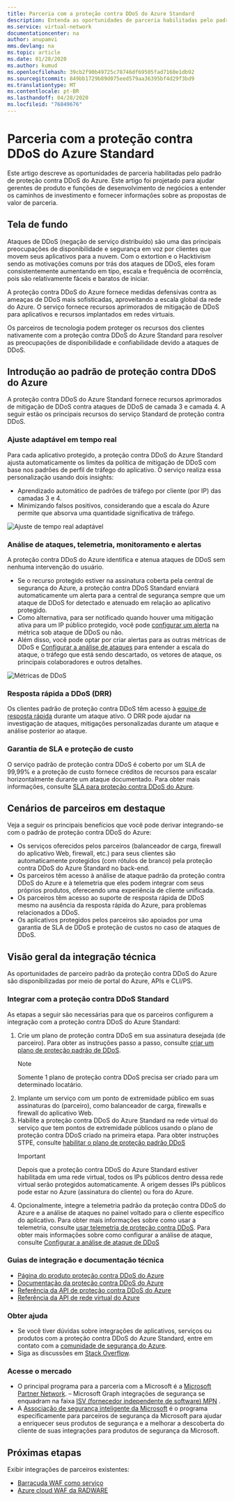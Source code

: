 ```yaml
---
title: Parceria com a proteção contra DDoS do Azure Standard
description: Entenda as oportunidades de parceria habilitadas pelo padrão de proteção contra DDoS do Azure.
ms.service: virtual-network
documentationcenter: na
author: anupamvi
mms.devlang: na
ms.topic: article
ms.date: 01/28/2020
ms.author: kumud
ms.openlocfilehash: 39cb2f90b49725c78746df69505fad7160e1db92
ms.sourcegitcommit: 849bb1729b89d075eed579aa36395bf4d29f3bd9
ms.translationtype: MT
ms.contentlocale: pt-BR
ms.lasthandoff: 04/28/2020
ms.locfileid: "76849676"
---
```

# <a name="partnering-with-azure-ddos-protection-standard"></a>Parceria com a proteção contra DDoS do Azure Standard
Este artigo descreve as oportunidades de parceria habilitadas pelo padrão de proteção contra DDoS do Azure. Este artigo foi projetado para ajudar gerentes de produto e funções de desenvolvimento de negócios a entender os caminhos de investimento e fornecer informações sobre as propostas de valor de parceria.

## <a name="background"></a>Tela de fundo
Ataques de DDoS (negação de serviço distribuído) são uma das principais preocupações de disponibilidade e segurança em voz por clientes que movem seus aplicativos para a nuvem. Com o extortion e o Hacktivism sendo as motivações comuns por trás dos ataques de DDoS, eles foram consistentemente aumentando em tipo, escala e frequência de ocorrência, pois são relativamente fáceis e baratos de iniciar.

A proteção contra DDoS do Azure fornece medidas defensivas contra as ameaças de DDoS mais sofisticadas, aproveitando a escala global da rede do Azure. O serviço fornece recursos aprimorados de mitigação de DDoS para aplicativos e recursos implantados em redes virtuais.

Os parceiros de tecnologia podem proteger os recursos dos clientes nativamente com a proteção contra DDoS do Azure Standard para resolver as preocupações de disponibilidade e confiabilidade devido a ataques de DDoS.

## <a name="introduction-to-azure-ddos-protection-standard"></a>Introdução ao padrão de proteção contra DDoS do Azure
A proteção contra DDoS do Azure Standard fornece recursos aprimorados de mitigação de DDoS contra ataques de DDoS de camada 3 e camada 4. A seguir estão os principais recursos do serviço Standard de proteção contra DDoS.

### <a name="adaptive-real-time-tuning"></a>Ajuste adaptável em tempo real
Para cada aplicativo protegido, a proteção contra DDoS do Azure Standard ajusta automaticamente os limites da política de mitigação de DDoS com base nos padrões de perfil de tráfego do aplicativo. O serviço realiza essa personalização usando dois insights:

- Aprendizado automático de padrões de tráfego por cliente (por IP) das camadas 3 e 4.
- Minimizando falsos positivos, considerando que a escala do Azure permite que absorva uma quantidade significativa de tráfego.

![Ajuste de tempo real adaptável](./media/ddos-protection-partner-onboarding/real-time-tuning.png)

### <a name="attack-analytics-telemetry-monitoring-and-alerting"></a>Análise de ataques, telemetria, monitoramento e alertas
A proteção contra DDoS do Azure identifica e atenua ataques de DDoS sem nenhuma intervenção do usuário.

- Se o recurso protegido estiver na assinatura coberta pela central de segurança do Azure, a proteção contra DDoS Standard enviará automaticamente um alerta para a central de segurança sempre que um ataque de DDoS for detectado e atenuado em relação ao aplicativo protegido.
- Como alternativa, para ser notificado quando houver uma mitigação ativa para um IP público protegido, você pode [configurar um alerta](manage-ddos-protection.md#configure-alerts-for-ddos-protection-metrics) na métrica sob ataque de DDoS ou não.
- Além disso, você pode optar por criar alertas para as outras métricas de DDoS e [Configurar a análise de ataques](manage-ddos-protection.md#configure-ddos-attack-analytics) para entender a escala do ataque, o tráfego que está sendo descartado, os vetores de ataque, os principais colaboradores e outros detalhes.

![Métricas de DDoS](./media/ddos-protection-partner-onboarding/ddos-metrics.png)

### <a name="ddos-rapid-response-drr"></a>Resposta rápida a DDoS (DRR)
Os clientes padrão de proteção contra DDoS têm acesso à [equipe de resposta rápida](https://azure.microsoft.com/blog/ddos-protection-attack-analytics-rapid-response/) durante um ataque ativo. O DRR pode ajudar na investigação de ataques, mitigações personalizadas durante um ataque e análise posterior ao ataque.

### <a name="sla-guarantee-and-cost-protection"></a>Garantia de SLA e proteção de custo
O serviço padrão de proteção contra DDoS é coberto por um SLA de 99,99% e a proteção de custo fornece créditos de recursos para escalar horizontalmente durante um ataque documentado. Para obter mais informações, consulte [SLA para proteção contra DDoS do Azure](https://azure.microsoft.com/support/legal/sla/ddos-protection/v1_0/).

## <a name="featured-partner-scenarios"></a>Cenários de parceiros em destaque
Veja a seguir os principais benefícios que você pode derivar integrando-se com o padrão de proteção contra DDoS do Azure:

- Os serviços oferecidos pelos parceiros (balanceador de carga, firewall do aplicativo Web, firewall, etc.) para seus clientes são automaticamente protegidos (com rótulos de branco) pela proteção contra DDoS do Azure Standard no back-end.
- Os parceiros têm acesso à análise de ataque padrão da proteção contra DDoS do Azure e à telemetria que eles podem integrar com seus próprios produtos, oferecendo uma experiência de cliente unificada.  
- Os parceiros têm acesso ao suporte de resposta rápida de DDoS mesmo na ausência da resposta rápida do Azure, para problemas relacionados a DDoS.
- Os aplicativos protegidos pelos parceiros são apoiados por uma garantia de SLA de DDoS e proteção de custos no caso de ataques de DDoS.

## <a name="technical-integration-overview"></a>Visão geral da integração técnica
As oportunidades de parceiro padrão da proteção contra DDoS do Azure são disponibilizadas por meio de portal do Azure, APIs e CLI/PS.

### <a name="integrate-with-ddos-protection-standard"></a>Integrar com a proteção contra DDoS Standard
As etapas a seguir são necessárias para que os parceiros configurem a integração com a proteção contra DDoS do Azure Standard:
1. Crie um plano de proteção contra DDoS em sua assinatura desejada (de parceiro). Para obter as instruções passo a passo, consulte [criar um plano de proteção padrão de DDoS](manage-ddos-protection.md#create-a-ddos-protection-plan).
   > [!NOTE]
   > Somente 1 plano de proteção contra DDoS precisa ser criado para um determinado locatário. 
2. Implante um serviço com um ponto de extremidade público em suas assinaturas do (parceiro), como balanceador de carga, firewalls e firewall do aplicativo Web. 
3. Habilite a proteção contra DDoS do Azure Standard na rede virtual do serviço que tem pontos de extremidade públicos usando o plano de proteção contra DDoS criado na primeira etapa. Para obter instruções STPE, consulte [habilitar o plano de proteção padrão DDoS](manage-ddos-protection.md#enable-ddos-for-an-existing-virtual-network)
   > [!IMPORTANT] 
   > Depois que a proteção contra DDoS do Azure Standard estiver habilitada em uma rede virtual, todos os IPs públicos dentro dessa rede virtual serão protegidos automaticamente. A origem desses IPs públicos pode estar no Azure (assinatura do cliente) ou fora do Azure. 
4. Opcionalmente, integre a telemetria padrão da proteção contra DDoS do Azure e a análise de ataques no painel voltado para o cliente específico do aplicativo. Para obter mais informações sobre como usar a telemetria, consulte [usar telemetria de proteção contra DDoS](manage-ddos-protection.md#use-ddos-protection-telemetry). Para obter mais informações sobre como configurar a análise de ataque, consulte [Configurar a análise de ataque de DDoS](manage-ddos-protection.md#configure-ddos-attack-analytics)

### <a name="onboarding-guides-and-technical-documentation"></a>Guias de integração e documentação técnica

- [Página do produto proteção contra DDoS do Azure](https://azure.microsoft.com/services/ddos-protection/)
- [Documentação da proteção contra DDoS do Azure](ddos-protection-overview.md)
- [Referência da API de proteção contra DDoS do Azure](https://docs.microsoft.com/rest/api/virtualnetwork/ddosprotectionplans)
- [Referência da API de rede virtual do Azure](https://docs.microsoft.com/rest/api/virtualnetwork/virtualnetworks)

### <a name="get-help"></a>Obter ajuda

- Se você tiver dúvidas sobre integrações de aplicativos, serviços ou produtos com a proteção contra DDoS do Azure Standard, entre em contato com a [comunidade de segurança do Azure](https://techcommunity.microsoft.com/t5/security-identity/bd-p/Azure-Security).
- Siga as discussões em [Stack Overflow](https://stackoverflow.com/tags/azure-ddos/).

### <a name="get-to-market"></a>Acesse o mercado

- O principal programa para a parceria com a Microsoft é a [Microsoft Partner Network](https://partner.microsoft.com/). – Microsoft Graph integrações de segurança se enquadram na faixa [ISV (fornecedor independente de software) MPN](https://partner.microsoft.com/saas-solution-guide) .
- A [Associação de segurança inteligente da Microsoft](https://www.microsoft.com/security/business/intelligent-security-association?rtc=1) é o programa especificamente para parceiros de segurança da Microsoft para ajudar a enriquecer seus produtos de segurança e a melhorar a descoberta do cliente de suas integrações para produtos de segurança da Microsoft.

## <a name="next-steps"></a>Próximas etapas
Exibir integrações de parceiros existentes:

- [Barracuda WAF como serviço](https://www.barracuda.com/waf-as-a-service)
- [Azure cloud WAF da RADWARE](https://www.radware.com/resources/microsoft-azure/)
